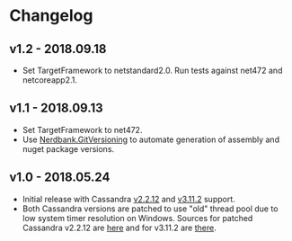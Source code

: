# Changelog

## v1.2 - 2018.09.18
- Set TargetFramework to netstandard2.0. Run tests against net472 and netcoreapp2.1.

## v1.1 - 2018.09.13
- Set TargetFramework to net472.
- Use [Nerdbank.GitVersioning](https://github.com/AArnott/Nerdbank.GitVersioning) to automate generation of assembly 
  and nuget package versions.

## v1.0 - 2018.05.24
- Initial release with Cassandra [v2.2.12](http://archive.apache.org/dist/cassandra/2.2.12/) and 
  [v3.11.2](http://archive.apache.org/dist/cassandra/3.11.2/) support.
- Both Cassandra versions are patched to use "old" thread pool due to low system timer resolution on Windows.
  Sources for patched Cassandra v2.2.12 are [here](https://github.com/skbkontur/cassandra/tree/cassandra-2.2.12-oldThreadPool)
  and for v3.11.2 are [there](https://github.com/skbkontur/cassandra/tree/cassandra-3.11.2-oldThreadPool).
